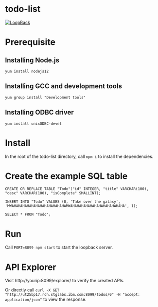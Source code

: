 # todo-list

[![LoopBack](https://github.com/strongloop/loopback-next/raw/master/docs/site/imgs/branding/Powered-by-LoopBack-Badge-(blue)-@2x.png)](http://loopback.io/)

# Prerequisite

## Installing Node.js
`yum install nodejs12`

## Installing GCC and development tools
`yum group install "Development tools"`

## Installing ODBC driver
`yum install unixODBC-devel`

# Install
In the root of the todo-list directory, call `npm i` to install the dependencies.

# Create the example SQL table
```
CREATE OR REPLACE TABLE "Todo"("id" INTEGER, "title" VARCHAR(100), "desc" VARCHAR(100), "isComplete" SMALLINT);

INSERT INTO "Todo" VALUES (0, 'Take over the galaxy', 'MWAHAHAHAHAHAHAHAHAHAHAHAHAMWAHAHAHAHAHAHAHAHAHAHAHAHA', 1);

SELECT * FROM "Todo";
```

# Run
Call `PORT=8099 npm start` to start the loopback server.

# API Explorer
Visit http://yourip:8099/explorer/ to verify the created APIs.

Or directly call `curl -X GET "http://ut25bp17.rch.stglabs.ibm.com:8099/todos/0" -H "accept: application/json"` to view the response.
